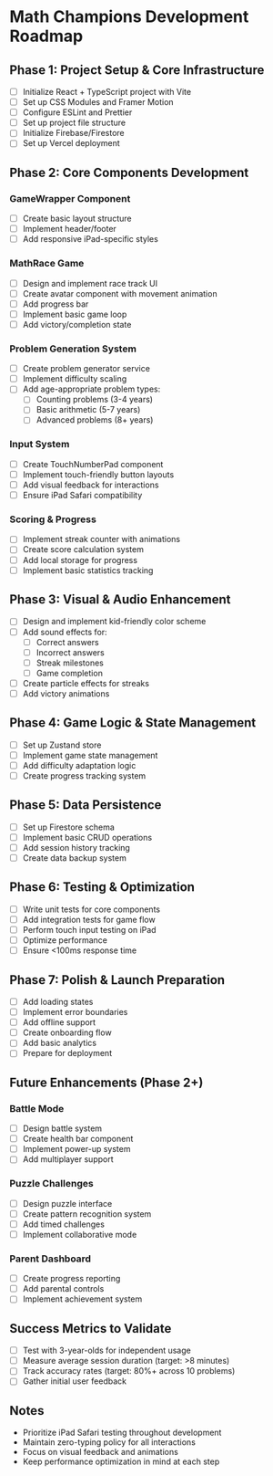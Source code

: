 # Math Champions Development Roadmap

## Phase 1: Project Setup & Core Infrastructure
- [ ] Initialize React + TypeScript project with Vite
- [ ] Set up CSS Modules and Framer Motion
- [ ] Configure ESLint and Prettier
- [ ] Set up project file structure
- [ ] Initialize Firebase/Firestore
- [ ] Set up Vercel deployment

## Phase 2: Core Components Development
### GameWrapper Component
- [ ] Create basic layout structure
- [ ] Implement header/footer
- [ ] Add responsive iPad-specific styles

### MathRace Game
- [ ] Design and implement race track UI
- [ ] Create avatar component with movement animation
- [ ] Add progress bar
- [ ] Implement basic game loop
- [ ] Add victory/completion state

### Problem Generation System
- [ ] Create problem generator service
- [ ] Implement difficulty scaling
- [ ] Add age-appropriate problem types:
  - [ ] Counting problems (3-4 years)
  - [ ] Basic arithmetic (5-7 years)
  - [ ] Advanced problems (8+ years)

### Input System
- [ ] Create TouchNumberPad component
- [ ] Implement touch-friendly button layouts
- [ ] Add visual feedback for interactions
- [ ] Ensure iPad Safari compatibility

### Scoring & Progress
- [ ] Implement streak counter with animations
- [ ] Create score calculation system
- [ ] Add local storage for progress
- [ ] Implement basic statistics tracking

## Phase 3: Visual & Audio Enhancement
- [ ] Design and implement kid-friendly color scheme
- [ ] Add sound effects for:
  - [ ] Correct answers
  - [ ] Incorrect answers
  - [ ] Streak milestones
  - [ ] Game completion
- [ ] Create particle effects for streaks
- [ ] Add victory animations

## Phase 4: Game Logic & State Management
- [ ] Set up Zustand store
- [ ] Implement game state management
- [ ] Add difficulty adaptation logic
- [ ] Create progress tracking system

## Phase 5: Data Persistence
- [ ] Set up Firestore schema
- [ ] Implement basic CRUD operations
- [ ] Add session history tracking
- [ ] Create data backup system

## Phase 6: Testing & Optimization
- [ ] Write unit tests for core components
- [ ] Add integration tests for game flow
- [ ] Perform touch input testing on iPad
- [ ] Optimize performance
- [ ] Ensure <100ms response time

## Phase 7: Polish & Launch Preparation
- [ ] Add loading states
- [ ] Implement error boundaries
- [ ] Add offline support
- [ ] Create onboarding flow
- [ ] Add basic analytics
- [ ] Prepare for deployment

## Future Enhancements (Phase 2+)
### Battle Mode
- [ ] Design battle system
- [ ] Create health bar component
- [ ] Implement power-up system
- [ ] Add multiplayer support

### Puzzle Challenges
- [ ] Design puzzle interface
- [ ] Create pattern recognition system
- [ ] Add timed challenges
- [ ] Implement collaborative mode

### Parent Dashboard
- [ ] Create progress reporting
- [ ] Add parental controls
- [ ] Implement achievement system

## Success Metrics to Validate
- [ ] Test with 3-year-olds for independent usage
- [ ] Measure average session duration (target: >8 minutes)
- [ ] Track accuracy rates (target: 80%+ across 10 problems)
- [ ] Gather initial user feedback

## Notes
- Prioritize iPad Safari testing throughout development
- Maintain zero-typing policy for all interactions
- Focus on visual feedback and animations
- Keep performance optimization in mind at each step 